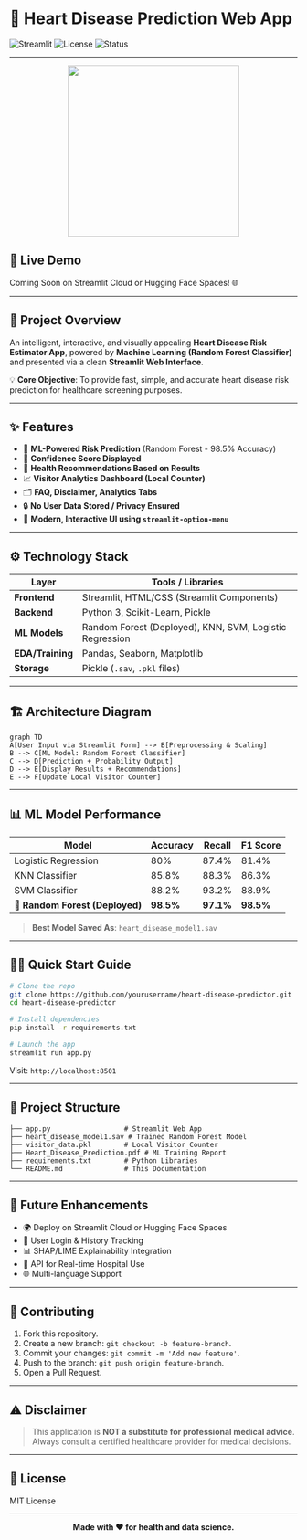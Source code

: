 # 💖 **Heart Disease Prediction Web App**

![Streamlit](https://img.shields.io/badge/Built%20with-Streamlit-red?logo=streamlit)
![License](https://img.shields.io/badge/License-MIT-green)
![Status](https://img.shields.io/badge/Status-Production-blue)

---

<p align="center">
  <img src="https://media.giphy.com/media/5GoVLqeAOo6PK/giphy.gif" width="300"/>
</p>

## 🚀 **Live Demo**
Coming Soon on Streamlit Cloud or Hugging Face Spaces! 🌐

---

## 📝 **Project Overview**

An intelligent, interactive, and visually appealing **Heart Disease Risk Estimator App**, powered by **Machine Learning (Random Forest Classifier)** and presented via a clean **Streamlit Web Interface**.

💡 **Core Objective**: To provide fast, simple, and accurate heart disease risk prediction for healthcare screening purposes.

---

## ✨ **Features**

- 🧠 **ML-Powered Risk Prediction** (Random Forest - 98.5% Accuracy)
- 🌟 **Confidence Score Displayed**
- 💬 **Health Recommendations Based on Results**
- 📈 **Visitor Analytics Dashboard (Local Counter)**
- 🗂️ **FAQ, Disclaimer, Analytics Tabs**
- 🔒 **No User Data Stored / Privacy Ensured**
- 🎨 **Modern, Interactive UI using `streamlit-option-menu`**

---

## ⚙️ **Technology Stack**

| Layer        | Tools / Libraries                  |
|-------------|------------------------------------|
| **Frontend**| Streamlit, HTML/CSS (Streamlit Components) |
| **Backend** | Python 3, Scikit-Learn, Pickle     |
| **ML Models** | Random Forest (Deployed), KNN, SVM, Logistic Regression |
| **EDA/Training** | Pandas, Seaborn, Matplotlib     |
| **Storage** | Pickle (`.sav`, `.pkl` files)      |

---

## 🏗️ **Architecture Diagram**

```mermaid
graph TD
A[User Input via Streamlit Form] --> B[Preprocessing & Scaling]
B --> C[ML Model: Random Forest Classifier]
C --> D[Prediction + Probability Output]
D --> E[Display Results + Recommendations]
E --> F[Update Local Visitor Counter]
```

---

## 📊 **ML Model Performance**

| Model                | Accuracy | Recall | F1 Score |
|---------------------|----------|--------|----------|
| Logistic Regression | 80%      | 87.4%  | 81.4%    |
| KNN Classifier       | 85.8%    | 88.3%  | 86.3%    |
| SVM Classifier       | 88.2%    | 93.2%  | 88.9%    |
| 🌟 **Random Forest (Deployed)** | **98.5%**  | **97.1%**  | **98.5%**    |

> **Best Model Saved As**: `heart_disease_model1.sav`

---

## 🏃‍♂️ **Quick Start Guide**

```bash
# Clone the repo
git clone https://github.com/yourusername/heart-disease-predictor.git
cd heart-disease-predictor

# Install dependencies
pip install -r requirements.txt

# Launch the app
streamlit run app.py
```

Visit: `http://localhost:8501`

---

## 📂 **Project Structure**

```
├── app.py                  # Streamlit Web App
├── heart_disease_model1.sav # Trained Random Forest Model
├── visitor_data.pkl        # Local Visitor Counter
├── Heart_Disease_Prediction.pdf # ML Training Report
├── requirements.txt        # Python Libraries
└── README.md               # This Documentation
```

---

## 🔮 **Future Enhancements**

- 🌍 Deploy on Streamlit Cloud or Hugging Face Spaces
- 🔑 User Login & History Tracking
- 📊 SHAP/LIME Explainability Integration
- 🏥 API for Real-time Hospital Use
- 🌐 Multi-language Support

---

## 🤝 **Contributing**

1. Fork this repository.
2. Create a new branch: `git checkout -b feature-branch`.
3. Commit your changes: `git commit -m 'Add new feature'`.
4. Push to the branch: `git push origin feature-branch`.
5. Open a Pull Request.

---

## ⚠️ **Disclaimer**

> This application is **NOT a substitute for professional medical advice**. Always consult a certified healthcare provider for medical decisions.

---

## 📄 **License**

MIT License

---

<p align="center">
  <b>Made with ❤️ for health and data science.</b>
</p>

